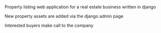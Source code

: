 Property listing web application for a real estate business written in django


New property assets are added via the django admin page

Interested buyers make call to the company